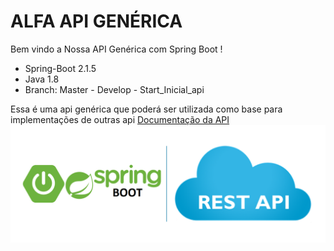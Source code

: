# ALFA API GENÉRICA
Bem vindo a Nossa API Genérica com Spring Boot !

* Spring-Boot 2.1.5
* Java 1.8
* Branch: Master  -  Develop - Start_Inicial_api

Essa é uma api genérica que poderá ser utilizada como base para implementações de outras api 
[Documentação da API](https://github.com/renatoredes/api/wiki)
![API](https://github.com/renatoredes/api/blob/develop/wiki/img/springboot.png)






